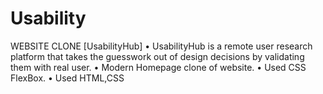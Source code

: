# Usability
WEBSITE CLONE [UsabilityHub]
• UsabilityHub is a remote user research platform that takes the 
guesswork out of design decisions by validating them with real user.
• Modern Homepage clone of website.
• Used CSS FlexBox.
• Used HTML,CSS
